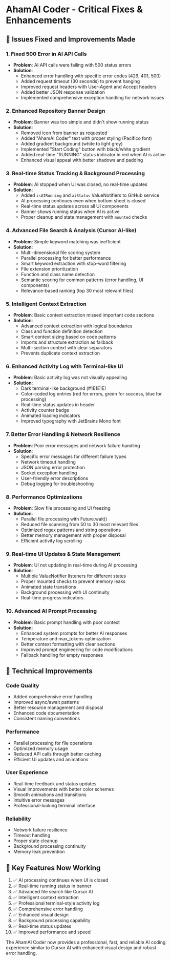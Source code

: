 # AhamAI Coder - Critical Fixes & Enhancements

## 🚀 Issues Fixed and Improvements Made

### 1. **Fixed 500 Error in AI API Calls**
- **Problem**: AI API calls were failing with 500 status errors
- **Solution**: 
  - Enhanced error handling with specific error codes (429, 401, 500)
  - Added request timeout (30 seconds) to prevent hanging
  - Improved request headers with User-Agent and Accept headers
  - Added better JSON response validation
  - Implemented comprehensive exception handling for network issues

### 2. **Enhanced Repository Banner Design**
- **Problem**: Banner was too simple and didn't show running status
- **Solution**:
  - Removed icon from banner as requested
  - Added "AhamAI Coder" text with proper styling (Pacifico font)
  - Added gradient background (white to light grey)
  - Implemented "Start Coding" button with black/white gradient
  - Added real-time "RUNNING" status indicator in red when AI is active
  - Enhanced visual appeal with better shadows and padding

### 3. **Real-time Status Tracking & Background Processing**
- **Problem**: AI stopped when UI was closed, no real-time updates
- **Solution**:
  - Added `isAIRunning` and `aiStatus` ValueNotifiers to GitHub service
  - AI processing continues even when bottom sheet is closed
  - Real-time status updates across all UI components
  - Banner shows running status when AI is active
  - Proper cleanup and state management with `mounted` checks

### 4. **Advanced File Search & Analysis (Cursor AI-like)**
- **Problem**: Simple keyword matching was inefficient
- **Solution**:
  - Multi-dimensional file scoring system
  - Parallel processing for better performance
  - Smart keyword extraction with stop-word filtering
  - File extension prioritization
  - Function and class name detection
  - Semantic scoring for common patterns (error handling, UI components)
  - Relevance-based ranking (top 30 most relevant files)

### 5. **Intelligent Context Extraction**
- **Problem**: Basic context extraction missed important code sections
- **Solution**:
  - Advanced context extraction with logical boundaries
  - Class and function definition detection
  - Smart context sizing based on code patterns
  - Imports and structure extraction as fallback
  - Multi-section context with clear separators
  - Prevents duplicate context extraction

### 6. **Enhanced Activity Log with Terminal-like UI**
- **Problem**: Basic activity log was not visually appealing
- **Solution**:
  - Dark terminal-like background (#1E1E1E)
  - Color-coded log entries (red for errors, green for success, blue for processing)
  - Real-time status updates in header
  - Activity counter badge
  - Animated loading indicators
  - Improved typography with JetBrains Mono font

### 7. **Better Error Handling & Network Resilience**
- **Problem**: Poor error messages and network failure handling
- **Solution**:
  - Specific error messages for different failure types
  - Network timeout handling
  - JSON parsing error protection
  - Socket exception handling
  - User-friendly error descriptions
  - Debug logging for troubleshooting

### 8. **Performance Optimizations**
- **Problem**: Slow file processing and UI freezing
- **Solution**:
  - Parallel file processing with Future.wait()
  - Reduced file scanning from 50 to 30 most relevant files
  - Optimized regex patterns and string operations
  - Better memory management with proper disposal
  - Efficient activity log scrolling

### 9. **Real-time UI Updates & State Management**
- **Problem**: UI not updating in real-time during AI processing
- **Solution**:
  - Multiple ValueNotifier listeners for different states
  - Proper mounted checks to prevent memory leaks
  - Animated state transitions
  - Background processing with UI continuity
  - Real-time progress indicators

### 10. **Advanced AI Prompt Processing**
- **Problem**: Basic prompt handling with poor context
- **Solution**:
  - Enhanced system prompts for better AI responses
  - Temperature and max_tokens optimization
  - Better context formatting with clear sections
  - Improved prompt engineering for code modifications
  - Fallback handling for empty responses

## 🔧 Technical Improvements

### Code Quality
- Added comprehensive error handling
- Improved async/await patterns
- Better resource management and disposal
- Enhanced code documentation
- Consistent naming conventions

### Performance
- Parallel processing for file operations
- Optimized memory usage
- Reduced API calls through better caching
- Efficient UI updates and animations

### User Experience
- Real-time feedback and status updates
- Visual improvements with better color schemes
- Smooth animations and transitions
- Intuitive error messages
- Professional-looking terminal interface

### Reliability
- Network failure resilience
- Timeout handling
- Proper state cleanup
- Background processing continuity
- Memory leak prevention

## 🎯 Key Features Now Working

1. ✅ AI processing continues when UI is closed
2. ✅ Real-time running status in banner
3. ✅ Advanced file search like Cursor AI
4. ✅ Intelligent context extraction
5. ✅ Professional terminal-style activity log
6. ✅ Comprehensive error handling
7. ✅ Enhanced visual design
8. ✅ Background processing capability
9. ✅ Real-time status updates
10. ✅ Improved performance and speed

The AhamAI Coder now provides a professional, fast, and reliable AI coding experience similar to Cursor AI with enhanced visual design and robust error handling.